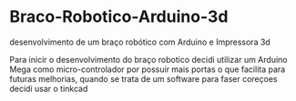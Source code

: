 # Braco-Robotico-Arduino-3d
desenvolvimento de um braço robótico com Arduino e Impressora 3d

Para inicir o desenvolvimento do braço robotico decidi utilizar um Arduino Mega como micro-controlador por possuir mais portas o que facilita para futuras melhorias,
quando se trata de um software para faser coreçoes decidi usar o tinkcad 
